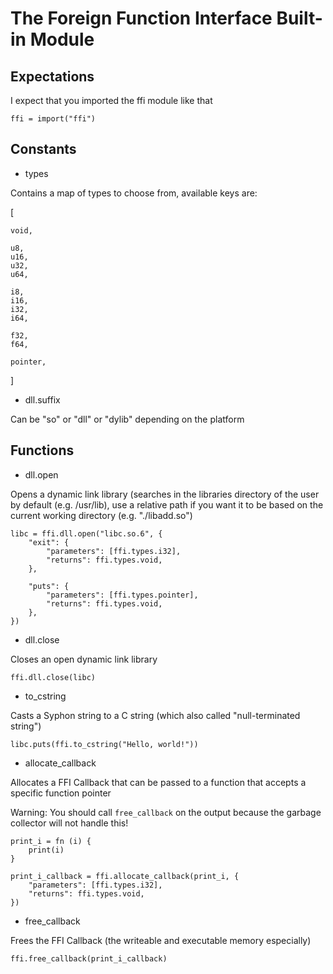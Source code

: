 # The Foreign Function Interface Built-in Module

## Expectations

I expect that you imported the ffi module like that

```
ffi = import("ffi")
```

## Constants

- types

Contains a map of types to choose from, available keys are:

[

    void,

    u8,
    u16,
    u32,
    u64,

    i8,
    i16,
    i32,
    i64,

    f32,
    f64,

    pointer,

]

- dll.suffix

Can be "so" or "dll" or "dylib" depending on the platform

## Functions

- dll.open

Opens a dynamic link library (searches in the libraries directory of the user by default (e.g. /usr/lib), use a relative path if you want it to be based on the current working directory (e.g. "./libadd.so")

```
libc = ffi.dll.open("libc.so.6", {
    "exit": {
        "parameters": [ffi.types.i32],
        "returns": ffi.types.void,
    },

    "puts": {
        "parameters": [ffi.types.pointer],
        "returns": ffi.types.void,
    },
})
```

- dll.close

Closes an open dynamic link library

```
ffi.dll.close(libc)
```

- to_cstring

Casts a Syphon string to a C string (which also called "null-terminated string")

```
libc.puts(ffi.to_cstring("Hello, world!"))
```

- allocate_callback

Allocates a FFI Callback that can be passed to a function that accepts a specific function pointer

Warning: You should call `free_callback` on the output because the garbage collector will not handle this!

```
print_i = fn (i) {
    print(i)
}

print_i_callback = ffi.allocate_callback(print_i, {
    "parameters": [ffi.types.i32],
    "returns": ffi.types.void,
})
```

- free_callback

Frees the FFI Callback (the writeable and executable memory especially)

```
ffi.free_callback(print_i_callback)
```
